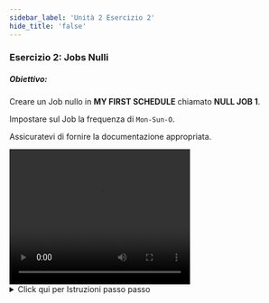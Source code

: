 ```yaml
---
sidebar_label: 'Unità 2 Esercizio 2'
hide_title: 'false'
---
```


### Esercizio 2: Jobs Nulli

##### Obiettivo:

Creare un Job nullo in **MY FIRST SCHEDULE** chiamato **NULL JOB 1**. 

Impostare sul Job la frequenza di ```Mon-Sun-O```. 

Assicuratevi di fornire la documentazione appropriata.

<div>
<video width="320" height="240" controls>
  <source src="videobasic/U2E2.mp4" type="video/mp4"></source>
Your browser does not support the video tag.
</video>
</div>

<details>

<summary>Click qui per Istruzioni passo passo</summary>

1. Nel menù **Administration** fare doppio click su **Job Master**.
2. Nel lista a discesa **Schedule**, selezionare **My First Schedule**.
3. Fare click sul pulsante **Add** nella barra strumenti **Job Master**.
4. Nella casella di testo **Name**, inserire **Null Job 1**.
5. Fare click sul pulsante **Save** della barra strumenti **Job Master**.
6. Fare click sula scheda **Frequency**.
7. All'interno del lista nel riquadro **Frequency**, fare click sul pulsante **Add**.
    * Selezionare l'opzionr **Create New Frequency**.
    * Nel riquadro **Frequency Name**, Digitare ```Mon-Sun-O```.
    * Fare click su **Next**.
    * Impostare **quando schedulare (When to Schedule)** su **All Weeks**.
    * Selezionare tutti i giorni della settimana impostando i relativi checkbox
    * Fare click sul pulsante **Finish**.
8. Fare click nella scheda Documentation e inserire **Questoè un esercizio sui job Null**.
9. Fare click sul pulsante **Save** nella barra strumenti **Job Master**.
10. Chiudere la schermata **Job Master**.

</details>
